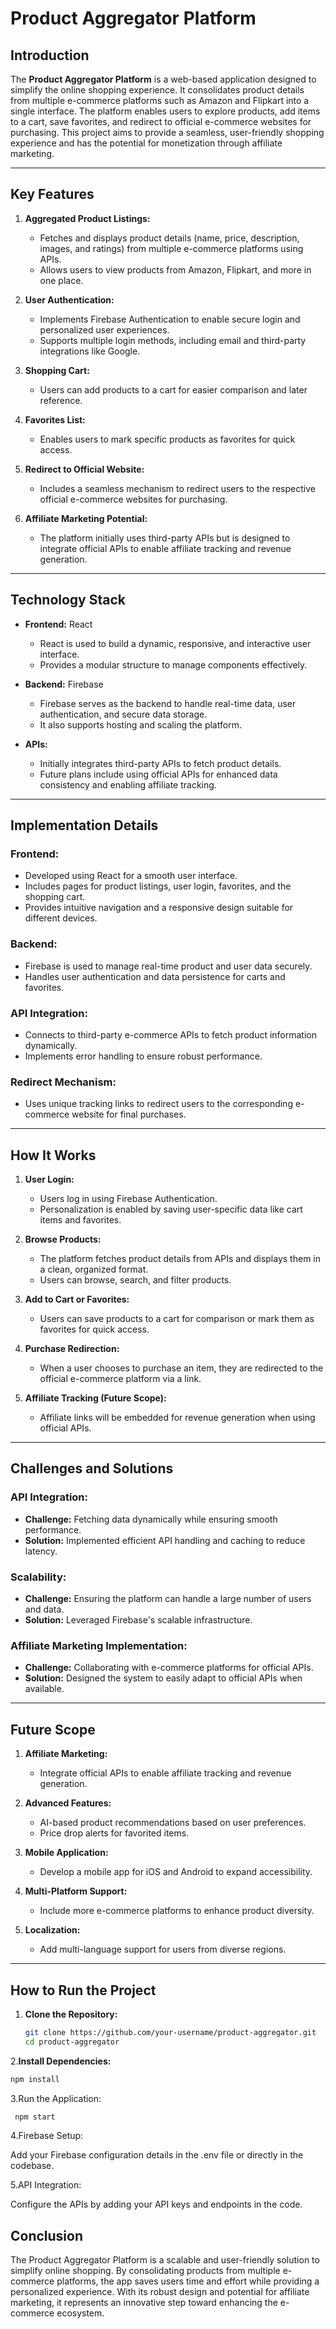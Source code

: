 # Product Aggregator Platform

## Introduction  
The **Product Aggregator Platform** is a web-based application designed to simplify the online shopping experience. It consolidates product details from multiple e-commerce platforms such as Amazon and Flipkart into a single interface. The platform enables users to explore products, add items to a cart, save favorites, and redirect to official e-commerce websites for purchasing. This project aims to provide a seamless, user-friendly shopping experience and has the potential for monetization through affiliate marketing.

---

## Key Features  

1. **Aggregated Product Listings:**  
   - Fetches and displays product details (name, price, description, images, and ratings) from multiple e-commerce platforms using APIs.  
   - Allows users to view products from Amazon, Flipkart, and more in one place.  

2. **User Authentication:**  
   - Implements Firebase Authentication to enable secure login and personalized user experiences.  
   - Supports multiple login methods, including email and third-party integrations like Google.  

3. **Shopping Cart:**  
   - Users can add products to a cart for easier comparison and later reference.  

4. **Favorites List:**  
   - Enables users to mark specific products as favorites for quick access.  

5. **Redirect to Official Website:**  
   - Includes a seamless mechanism to redirect users to the respective official e-commerce websites for purchasing.  

6. **Affiliate Marketing Potential:**  
   - The platform initially uses third-party APIs but is designed to integrate official APIs to enable affiliate tracking and revenue generation.

---

## Technology Stack  

- **Frontend:** React  
  - React is used to build a dynamic, responsive, and interactive user interface.  
  - Provides a modular structure to manage components effectively.  

- **Backend:** Firebase  
  - Firebase serves as the backend to handle real-time data, user authentication, and secure data storage.  
  - It also supports hosting and scaling the platform.  

- **APIs:**  
  - Initially integrates third-party APIs to fetch product details.  
  - Future plans include using official APIs for enhanced data consistency and enabling affiliate tracking.

---

## Implementation Details  

### **Frontend:**  
- Developed using React for a smooth user interface.  
- Includes pages for product listings, user login, favorites, and the shopping cart.  
- Provides intuitive navigation and a responsive design suitable for different devices.

### **Backend:**  
- Firebase is used to manage real-time product and user data securely.  
- Handles user authentication and data persistence for carts and favorites.

### **API Integration:**  
- Connects to third-party e-commerce APIs to fetch product information dynamically.  
- Implements error handling to ensure robust performance.

### **Redirect Mechanism:**  
- Uses unique tracking links to redirect users to the corresponding e-commerce website for final purchases.

---

## How It Works  

1. **User Login:**  
   - Users log in using Firebase Authentication.  
   - Personalization is enabled by saving user-specific data like cart items and favorites.  

2. **Browse Products:**  
   - The platform fetches product details from APIs and displays them in a clean, organized format.  
   - Users can browse, search, and filter products.  

3. **Add to Cart or Favorites:**  
   - Users can save products to a cart for comparison or mark them as favorites for quick access.  

4. **Purchase Redirection:**  
   - When a user chooses to purchase an item, they are redirected to the official e-commerce platform via a link.  

5. **Affiliate Tracking (Future Scope):**  
   - Affiliate links will be embedded for revenue generation when using official APIs.

---

## Challenges and Solutions  

### **API Integration:**  
- **Challenge:** Fetching data dynamically while ensuring smooth performance.  
- **Solution:** Implemented efficient API handling and caching to reduce latency.  

### **Scalability:**  
- **Challenge:** Ensuring the platform can handle a large number of users and data.  
- **Solution:** Leveraged Firebase's scalable infrastructure.  

### **Affiliate Marketing Implementation:**  
- **Challenge:** Collaborating with e-commerce platforms for official APIs.  
- **Solution:** Designed the system to easily adapt to official APIs when available.

---

## Future Scope  

1. **Affiliate Marketing:**  
   - Integrate official APIs to enable affiliate tracking and revenue generation.  

2. **Advanced Features:**  
   - AI-based product recommendations based on user preferences.  
   - Price drop alerts for favorited items.  

3. **Mobile Application:**  
   - Develop a mobile app for iOS and Android to expand accessibility.  

4. **Multi-Platform Support:**  
   - Include more e-commerce platforms to enhance product diversity.  

5. **Localization:**  
   - Add multi-language support for users from diverse regions.  

---

## How to Run the Project  

1. **Clone the Repository:**  
   ```bash
   git clone https://github.com/your-username/product-aggregator.git
   cd product-aggregator
2.**Install Dependencies:**
  ```bash
  npm install
 ```
3.Run the Application:
 ```bash
  npm start
 ```
4.Firebase Setup:

Add your Firebase configuration details in the .env file or directly in the codebase.

5.API Integration:

Configure the APIs by adding your API keys and endpoints in the code.


## Conclusion

The Product Aggregator Platform is a scalable and user-friendly solution to simplify online shopping. By consolidating products from multiple e-commerce platforms, the app saves users time and effort while providing a personalized experience. With its robust design and potential for affiliate marketing, it represents an innovative step toward enhancing the e-commerce ecosystem.

 

